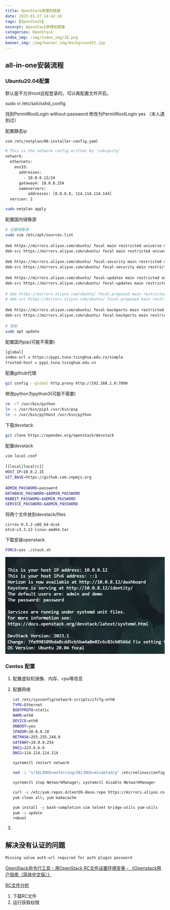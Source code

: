 ```yaml
---
title: OpenStack原理和搭建
date: 2023-01-27 14:42:18
tags: [OpenStack]
excerpt: OpenStack原理和搭建
categories: OpenStack
index_img: /img/index_img/18.png
banner_img: /img/banner_img/background25.jpg
---
```


## all-in-one安装流程
### Ubuntu20.04配置

默认是不允许root远程登录的，可以再配置文件开启。

sudo vi /etc/ssh/sshd_config

找到PermitRootLogin without-password 修改为PermitRootLogin yes （本人遇到过）

配置静态ip

```bash
vim /etc/netplan/00-installer-config.yaml 
```

```bash 
# This is the network config written by 'subiquity'
network:
  ethernets:
    ens33:
      addresses:
        - 10.0.8.12/24
      gateway4: 10.0.8.254
      nameservers:
          addresses: [8.8.8.8, 114.114.114.144]
  version: 2
```

```bash
sudo netplan apply
```

配置国内镜像源
```bash
# 设置镜像源
sudo vim /etc/apt/sources.list

deb https://mirrors.aliyun.com/ubuntu/ focal main restricted universe multiverse
deb-src https://mirrors.aliyun.com/ubuntu/ focal main restricted universe multiverse

deb https://mirrors.aliyun.com/ubuntu/ focal-security main restricted universe multiverse
deb-src https://mirrors.aliyun.com/ubuntu/ focal-security main restricted universe multiverse

deb https://mirrors.aliyun.com/ubuntu/ focal-updates main restricted universe multiverse
deb-src https://mirrors.aliyun.com/ubuntu/ focal-updates main restricted universe multiverse

# deb https://mirrors.aliyun.com/ubuntu/ focal-proposed main restricted universe multiverse
# deb-src https://mirrors.aliyun.com/ubuntu/ focal-proposed main restricted universe multiverse

deb https://mirrors.aliyun.com/ubuntu/ focal-backports main restricted universe multiverse
deb-src https://mirrors.aliyun.com/ubuntu/ focal-backports main restricted universe multiverse

# 更新
sudo apt update
```

配置国内pip(可能不需要)
```bash
[global]
index-url = https://pypi.tuna.tsinghua.edu.cn/simple
trusted-host = pypi.tuna.tsinghua.edu.cn
```

配置github代理

```bash
git config --global http.proxy http://192.168.1.6:7890
```

修改python为python3(可能不需要)
```bash
rm -rf /usr/bin/python 
ln -s /usr/bin/pip3 /usr/bin/pip
ln -s /usr/bin/python3 /usr/bin/python
```

下载devstack
```bash
git clone https://opendev.org/openstack/devstack
```
配置devstack
```bash
vim local.conf

[[local|localrc]]
HOST_IP=10.0.2.15
GIT_BASE=https://github.com.cnpmjs.org

ADMIN_PASSWORD=password
DATABASE_PASSWORD=$ADMIN_PASSWORD
RABBIT_PASSWORD=$ADMIN_PASSWORD
SERVICE_PASSWORD=$ADMIN_PASSWORD
```
将两个文件放到devstack/files
```
cirros-0.5.2-x86_64-disk
etcd-v3.3.12-linux-amd64.tar
```

下载安装openstack
```bash
FORCE=yes ./stack.sh
```

![](https://raw.githubusercontent.com/univwang/img/master/20230201011935.png)

### Centos 配置
1. 配置虚拟机镜像、内存、cpu等信息
2. 配置网络
    ```bash
    cat /etc/sysconfig/network-scripts/ifcfg-eth0 
    TYPE=Ethernet
    BOOTPROTO=static
    NAME=eth0
    DEVICE=eth0
    ONBOOT=yes
    IPADDR=10.0.8.10
    NETMASK=255.255.248.0
    GATEWAY=10.0.0.254
    DNS1=223.6.6.6
    DNS2=114.114.114.114
    ```
    ```bash
    systemctl restart network
    ```
    ```bash
    sed -i "s/SELINUX=enforcing/SELINUX=disabled/g" /etc/selinux/config; setenforce 0; systemctl stop firewalld; systemctl disable firewalld
    ```
    ```bash
    systemctl stop NetworkManager; systemctl disable NetworkManager
    ```
    ```bash
    curl -o /etc/yum.repos.d/CentOS-Base.repo https://mirrors.aliyun.com/repo/Centos-7.repo
    yum clean all; yum makecache
    ```
    ```bash
    yum install -y bash-completion vim telnet bridge-utils yum-utils
    yum -y update
    reboot
    ```

3. 


## 解决没有认证的问题
```bash
Missing value auth-url required for auth plugin password
```
[OpenStack命令行工具 - 用OpenStack RC文件设置环境变量 - 《Openstack用户指南（简体中文版）》](https://www.bookstack.cn/read/openstack-end-user-guide-simplified-chinese/openstack_command_line_clients-cli_set_environment_variables_using_openstack_rc.md)

[RC文件分析](https://blog.csdn.net/u013469753/article/details/106623962)

1. 下载RC文件
2. 运行获取权限